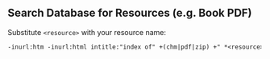 ## Search Database for Resources (e.g. Book PDF)
Substitute `<resource>` with your resource name:
```txt
-inurl:htm -inurl:html intitle:"index of" +(chm|pdf|zip) +" *<resource>* "
```